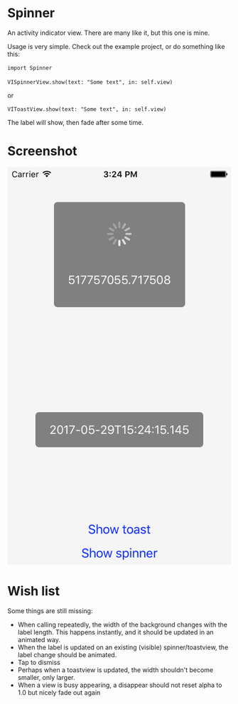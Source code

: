 # Spinner
An activity indicator view. There are many like it, but this one is mine.

Usage is very simple. Check out the example project, or do something like this:

    import Spinner

    VISpinnerView.show(text: "Some text", in: self.view)

or

    VIToastView.show(text: "Some text", in: self.view)

The label will show, then fade after some time.

# Screenshot

![Screenshot](screenshot.png?raw=true "screenshot")

# Wish list
Some things are still missing:

* When calling repeatedly, the width of the background changes with the label
  length. This happens instantly, and it should be updated in an animated way.
* When the label is updated on an existing (visible) spinner/toastview, the
  label change should be animated.
* Tap to dismiss
* Perhaps when a toastview is updated, the width shouldn't become smaller,
  only larger.
* When a view is busy appearing, a disappear should not reset alpha to 1.0 but
  nicely fade out again

